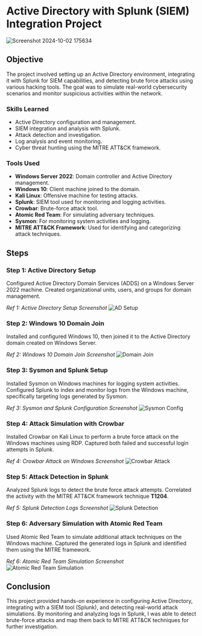 # Active Directory with Splunk (SIEM) Integration Project

![Screenshot 2024-10-02 175634](https://github.com/user-attachments/assets/74cf95f2-ba5c-475a-b7ec-d1c1123a2721)


## Objective
The project involved setting up an Active Directory environment, integrating it with Splunk for SIEM capabilities, and detecting brute force attacks using various hacking tools. The goal was to simulate real-world cybersecurity scenarios and monitor suspicious activities within the network.

### Skills Learned
- Active Directory configuration and management.
- SIEM integration and analysis with Splunk.
- Attack detection and investigation.
- Log analysis and event monitoring.
- Cyber threat hunting using the MITRE ATT&CK framework.

### Tools Used
- **Windows Server 2022**: Domain controller and Active Directory management.
- **Windows 10**: Client machine joined to the domain.
- **Kali Linux**: Offensive machine for testing attacks.
- **Splunk**: SIEM tool used for monitoring and logging activities.
- **Crowbar**: Brute-force attack tool.
- **Atomic Red Team**: For simulating adversary techniques.
- **Sysmon**: For monitoring system activities and logging.
- **MITRE ATT&CK Framework**: Used for identifying and categorizing attack techniques.

## Steps

### Step 1: Active Directory Setup
Configured Active Directory Domain Services (ADDS) on a Windows Server 2022 machine. Created organizational units, users, and groups for domain management.

*Ref 1: Active Directory Setup Screenshot*
![AD Setup](https://imgur.com/link_to_screenshot)

### Step 2: Windows 10 Domain Join
Installed and configured Windows 10, then joined it to the Active Directory domain created on Windows Server.

*Ref 2: Windows 10 Domain Join Screenshot*
![Domain Join](https://imgur.com/link_to_screenshot)

### Step 3: Sysmon and Splunk Setup
Installed Sysmon on Windows machines for logging system activities. Configured Splunk to index and monitor logs from the Windows machine, specifically targeting logs generated by Sysmon.

*Ref 3: Sysmon and Splunk Configuration Screenshot*
![Sysmon Config](https://imgur.com/link_to_screenshot)

### Step 4: Attack Simulation with Crowbar
Installed Crowbar on Kali Linux to perform a brute force attack on the Windows machines using RDP. Captured both failed and successful login attempts in Splunk.

*Ref 4: Crowbar Attack on Windows Screenshot*
![Crowbar Attack](https://imgur.com/link_to_screenshot)

### Step 5: Attack Detection in Splunk
Analyzed Splunk logs to detect the brute force attack attempts. Correlated the activity with the MITRE ATT&CK framework technique **T1204**.

*Ref 5: Splunk Detection Logs Screenshot*
![Splunk Detection](https://imgur.com/link_to_screenshot)

### Step 6: Adversary Simulation with Atomic Red Team
Used Atomic Red Team to simulate additional attack techniques on the Windows machine. Captured the generated logs in Splunk and identified them using the MITRE framework.

*Ref 6: Atomic Red Team Simulation Screenshot*
![Atomic Red Team Simulation](https://imgur.com/link_to_screenshot)

## Conclusion
This project provided hands-on experience in configuring Active Directory, integrating with a SIEM tool (Splunk), and detecting real-world attack simulations. By monitoring and analyzing logs in Splunk, I was able to detect brute-force attacks and map them back to MITRE ATT&CK techniques for further investigation.
